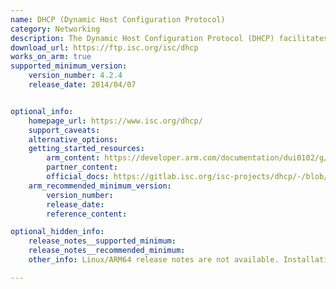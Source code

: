 ```yaml
---
name: DHCP (Dynamic Host Configuration Protocol)
category: Networking
description: The Dynamic Host Configuration Protocol (DHCP) facilitates the automatic assignment of IP addresses and network settings to devices on a network. This process allows devices to connect without manual configuration of IP addresses, thereby streamlining network management and enhancing overall performance.
download_url: https://ftp.isc.org/isc/dhcp
works_on_arm: true
supported_minimum_version:
    version_number: 4.2.4
    release_date: 2014/04/07


optional_info:
    homepage_url: https://www.isc.org/dhcp/
    support_caveats:
    alternative_options:
    getting_started_resources:
        arm_content: https://developer.arm.com/documentation/dui0102/g/using-the-dhcp-utility
        partner_content: 
        official_docs: https://gitlab.isc.org/isc-projects/dhcp/-/blob/master/README?ref_type=heads
    arm_recommended_minimum_version:
        version_number:
        release_date:
        reference_content: 

optional_hidden_info:
    release_notes__supported_minimum: 
    release_notes__recommended_minimum:
    other_info: Linux/ARM64 release notes are not available. Installation and testing are done using `apt install isc-dhcp-serve` on ubuntu 14.04 and above versions. ISC announced that support for ISC DHCP would end by late 2022. They introduced a new DHCP server, Kea, which is intended to [replace ISC DHCP](https://www.isc.org/dhcp_migration) in most server deployments.

---
```

